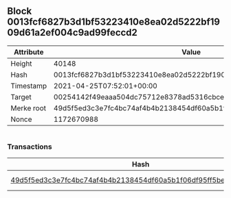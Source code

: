 ## Block 0013fcf6827b3d1bf53223410e8ea02d5222bf1909d61a2ef004c9ad99feccd2

Attribute | Value
--- | ---
Height | 40148
Hash | 0013fcf6827b3d1bf53223410e8ea02d5222bf1909d61a2ef004c9ad99feccd2
Timestamp | 2021-04-25T07:52:01+00:00
Target | 00254142f49eaaa504dc75712e8378ad5316cbcead634704b3734b6271167cc4
Merke root | 49d5f5ed3c3e7fc4bc74af4b4b2138454df60a5b1f06df95ff5beec0df524481
Nonce | 1172670988

```

```

### Transactions

Hash | Amount
--- | ---
[49d5f5ed3c3e7fc4bc74af4b4b2138454df60a5b1f06df95ff5beec0df524481](49d5f5ed3c3e7fc4bc74af4b4b2138454df60a5b1f06df95ff5beec0df524481.md) | 10.00000000 SKEPTI 
